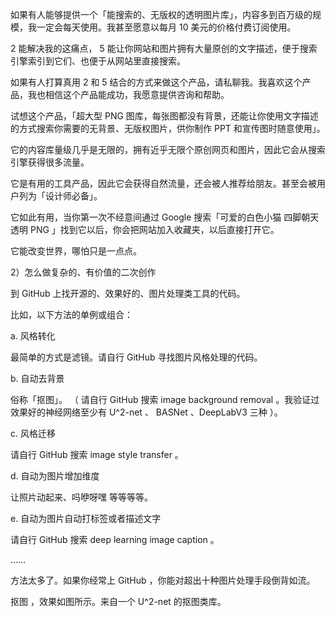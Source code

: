 如果有人能够提供一个「能搜索的、无版权的透明图片库」，内容多到百万级的规模，我一定会每天使用。我甚至愿意以每月 10 美元的价格付费订阅使用。

2 能解决我的这痛点， 5 能让你网站和图片拥有大量原创的文字描述，便于搜索引擎索引到它们、也便于从网站里直接搜索。

如果有人打算真用 2 和 5 结合的方式来做这个产品，请私聊我。我喜欢这个产品，我也相信这个产品能成功，我愿意提供咨询和帮助。

试想这个产品，「超大型 PNG 图库，每张图都没有背景，还能让你使用文字描述的方式搜索你需要的无背景、无版权图片，供你制作 PPT 和宣传图时随意使用」。

它的内容库量级几乎是无限的，拥有近乎无限个原创网页和图片，因此它会从搜索引擎获得很多流量。

它是有用的工具产品，因此它会获得自然流量，还会被人推荐给朋友。甚至会被用户列为「设计师必备」。

它如此有用，当你第一次不经意间通过 Google 搜索「可爱的白色小猫 四脚朝天 透明 PNG 」找到它以后，你会把网站加入收藏夹，以后直接打开它。

它能改变世界，哪怕只是一点点。

2）怎么做复杂的、有价值的二次创作

到 GitHub 上找开源的、效果好的、图片处理类工具的代码。

比如，以下方法的单例或组合：

a. 风格转化

最简单的方式是滤镜。请自行 GitHub 寻找图片风格处理的代码。

b. 自动去背景

俗称「抠图」。 （ 请自行 GitHub 搜索 image background removal 。我验证过效果好的神经网络至少有 U^2-net 、 BASNet 、DeepLabV3 三种 ）。

c. 风格迁移

请自行 GitHub 搜索 image style transfer 。

d. 自动为图片增加维度

让照片动起来、吗咿呀嘿 等等等等。

e. 自动为图片自动打标签或者描述文字

请自行 GitHub 搜索 deep learning image caption 。

……

方法太多了。如果你经常上 GitHub ，你能对超出十种图片处理手段倒背如流。

抠图 ，效果如图所示。来自一个 U^2-net 的抠图类库。